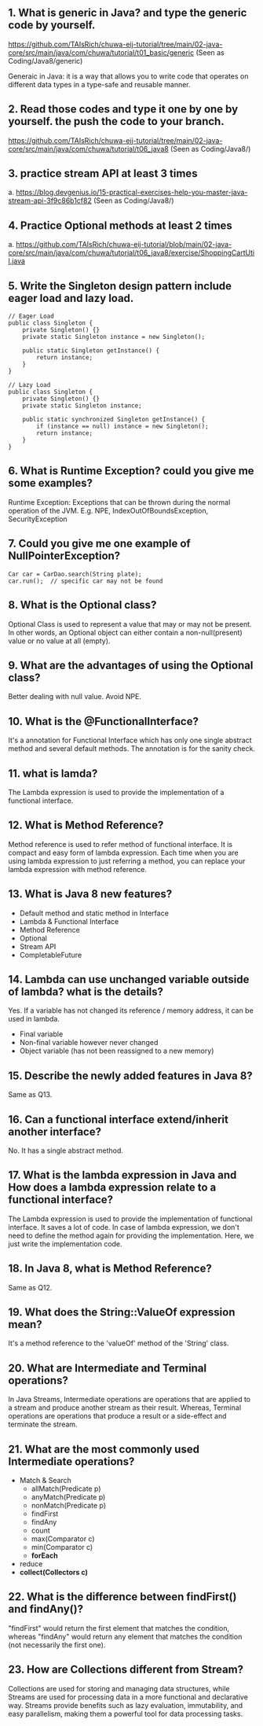 ## 1. What is generic in Java? and type the generic code by yourself.

https://github.com/TAIsRich/chuwa-eij-tutorial/tree/main/02-java-core/src/main/java/com/chuwa/tutorial/t01_basic/generic   (Seen as Coding/Java8/generic)

Generaic in Java: it is a way that allows you to write code that operates on different data types in a type-safe and reusable manner.

## 2. Read those codes and type it one by one by yourself. the push the code to your branch.

https://github.com/TAIsRich/chuwa-eij-tutorial/tree/main/02-java-core/src/main/java/com/chuwa/tutorial/t06_java8 (Seen as Coding/Java8/)

## 3. practice stream API at least 3 times

a. https://blog.devgenius.io/15-practical-exercises-help-you-master-java-stream-api-3f9c86b1cf82  (Seen as Coding/Java8/)

## 4. Practice Optional methods at least 2 times

a. https://github.com/TAIsRich/chuwa-eij-tutorial/blob/main/02-java-core/src/main/java/com/chuwa/tutorial/t06_java8/exercise/ShoppingCartUtil.java

## 5. Write the Singleton design pattern include eager load and lazy load.

```
// Eager Load
public class Singleton {
    private Singleton() {}
    private static Singleton instance = new Singleton();

    public static Singleton getInstance() {
        return instance;
    }
}

// Lazy Load
public class Singleton {
    private Singleton() {}
    private static Singleton instance;

    public static synchronized Singleton getInstance() {
        if (instance == null) instance = new Singleton();
        return instance;
    }
}
```

## 6. What is Runtime Exception? could you give me some examples?

Runtime Exception: Exceptions that can be thrown during the normal operation of the JVM.
E.g. NPE, IndexOutOfBoundsException, SecurityException

## 7. Could you give me one example of NullPointerException?

```
Car car = CarDao.search(String plate);
car.run();  // specific car may not be found
```

## 8. What is the Optional class?

Optional Class is used to represent a value that may or may not be present. In other words, an Optional object can either contain a non-null(present) value or no value at all (empty).

## 9. What are the advantages of using the Optional class?

Better dealing with null value. Avoid NPE.

## 10. What is the @FunctionalInterface?

It's a annotation for Functional Interface which has only one single abstract method and several default methods. The annotation is for the sanity check.

## 11. what is lamda?

The Lambda expression is used to provide the implementation of a functional interface.

## 12. What is Method Reference?

Method reference is used to refer method of functional interface. It is compact and easy form of lambda expression. Each time when you are using lambda expression to just referring a method, you can replace your lambda expression with method reference.

## 13. What is Java 8 new features?

- Default method and static method in Interface
- Lambda & Functional Interface
- Method Reference
- Optional
- Stream API
- CompletableFuture

## 14. Lambda can use unchanged variable outside of lambda? what is the details?

Yes. If a variable has not changed its reference / memory address, it can be used in lambda.

- Final variable
- Non-final variable however never changed
- Object variable (has not been reassigned to a new memory)

## 15. Describe the newly added features in Java 8?

Same as Q13.

## 16. Can a functional interface extend/inherit another interface?

No. It has a single abstract method.

## 17. What is the lambda expression in Java and How does a lambda expression relate to a functional interface?

The Lambda expression is used to provide the implementation of functional interface. It saves a lot of code. In case of lambda expression, we don't need to define the method again for providing the implementation. Here, we just write the implementation code.

## 18. In Java 8, what is Method Reference?

Same as Q12.

## 19. What does the String::ValueOf expression mean?

It's a method reference to the 'valueOf' method of the 'String' class.

## 20. What are Intermediate and Terminal operations?

In Java Streams, Intermediate operations are operations that are applied to a stream and produce another stream as their result. Whereas, Terminal operations are operations that produce a result or a side-effect and terminate the stream.

## 21. What are the most commonly used Intermediate operations?

- Match & Search
  - allMatch(Predicate p)
  - anyMatch(Predicate p)
  - nonMatch(Predicate p)
  - findFirst
  - findAny
  - count
  - max(Comparator c)
  - min(Comparator c)
  - **forEach**
- reduce
- **collect(Collectors c)**

## 22. What is the difference between findFirst() and findAny()?

"findFirst" would return the first element that matches the condition, whereas "findAny" would return any element that matches the condition (not necessarily the first one).

## 23. How are Collections different from Stream?

Collections are used for storing and managing data structures, while Streams are used for processing data in a more functional and declarative way. Streams provide benefits such as lazy evaluation, immutability, and easy parallelism, making them a powerful tool for data processing tasks.
